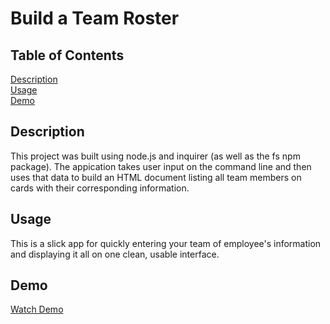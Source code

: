 # Build a Team Roster

## Table of Contents
[Description](#description)  
[Usage](#usage)  
[Demo](#demo)

## Description
This project was built using node.js and inquirer (as well as the fs npm package). The appication takes  user input on the command line and then uses that data to build an HTML document listing all team members on cards with their corresponding information. 

## Usage
This is a slick app for quickly entering your team of employee's information and displaying it all on one clean, usable interface.

## Demo
[Watch Demo](https://drive.google.com/file/d/1dy1PZKfP_LOFJEIpeE6sw11R56TZIs2J/view)